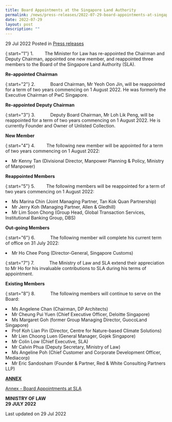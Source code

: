 ```yaml
---
title: Board Appointments at the Singapore Land Authority
permalink: /news/press-releases/2022-07-29-board-appointments-at-singapore-land-authority
date: 2022-07-29
layout: post
description: ""
---
```

29 Jul 2022 Posted in [Press releases](/news/press-releases)

{:start="1"}
1.         The Minister for Law has re-appointed the Chairman and Deputy Chairman, appointed one new member, and reappointed three members to the Board of the Singapore Land Authority (SLA).

**Re-appointed Chairman**

{:start="2"}
2.            Board Chairman, Mr Yeoh Oon Jin, will be reappointed for a term of two years commencing on 1 August 2022. He was formerly the Executive Chairman of PwC Singapore.

**Re-appointed Deputy Chairman**

{:start="3"}
3.            Deputy Board Chairman, Mr Loh Lik Peng, will be reappointed for a term of two years commencing on 1 August 2022. He is currently Founder and Owner of Unlisted Collection.

**New Member**

{:start="4"}
4.         The following new member will be appointed for a term of two years commencing on 1 August 2022:

<li>Mr Kenny Tan (Divisional Director, Manpower Planning & Policy, Ministry of Manpower)</li>

**Reappointed Members**

{:start="5"}
5.         The following members will be reappointed for a term of two years commencing on 1 August 2022:

<li>Ms Marina Chin (Joint Managing Partner, Tan Kok Quan Partnership)</li>

<li>Mr Jerry Koh (Managing Partner, Allen & Gledhill)</li>

<li>Mr Lim Soon Chong (Group Head, Global Transaction Services, Institutional Banking Group, DBS)</li>

**Out-going Members**

{:start="6"}
6.            The following member will complete his current term of office on 31 July 2022:     

<li>Mr Ho Chee Pong (Director-General, Singapore Customs)</li>

{:start="7"}
7.            The Ministry of Law and SLA extend their appreciation to Mr Ho for his invaluable contributions to SLA during his terms of appointment.

**Existing Members**

{:start="8"}
8.            The following members will continue to serve on the Board:

<li>Ms Angelene Chan (Chairman, DP Architects)</li>

<li>Mr Cheung Pui Yuen (Chief Executive Officer, Deloitte Singapore)</li>

<li>Ms Margaret Goh (former Group Managing Director, GuocoLand Singapore)</li>

<li>Prof Koh Lian Pin (Director, Centre for Nature-based Climate Solutions)</li>

<li>Mr Lien Choong Luen (General Manager, Gojek Singapore)</li>

<li>Mr Colin Low (Chief Executive, SLA)</li>

<li>Mr Calvin Phua (Deputy Secretary, Ministry of Law)</li>

<li>Ms Angeline Poh (Chief Customer and Corporate Development Officer, Mediacorp)</li>

<li>Mr Eric Sandosham (Founder & Partner, Red & White Consulting Partners LLP)</li>
  
<b><u>ANNEX</u></b>

[Annex - Board Appointments at SLA](/files/news/press-releases/2022/01/Annex_SLA_Board_appointments.pdf)<br>

**MINISTRY OF LAW**
<br>**29 JULY 2022**



<p class="right-side-updated">Last updated on 29 Jul 2022</p>